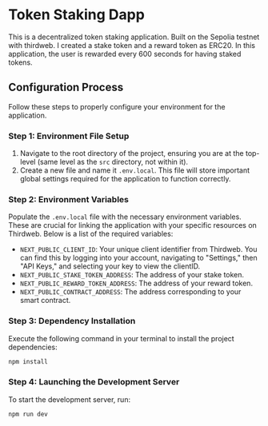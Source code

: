 # Token Staking Dapp

This is a decentralized token staking application. Built on the Sepolia testnet with thirdweb. I created a stake token and a reward token as ERC20. In this application, the user is rewarded every 600 seconds for having staked tokens.

## Configuration Process

Follow these steps to properly configure your environment for the application.

### Step 1: Environment File Setup

1. Navigate to the root directory of the project, ensuring you are at the top-level (same level as the `src` directory, not within it).
2. Create a new file and name it `.env.local`. This file will store important global settings required for the application to function correctly.

### Step 2: Environment Variables

Populate the `.env.local` file with the necessary environment variables. These are crucial for linking the application with your specific resources on Thirdweb. Below is a list of the required variables:

-   `NEXT_PUBLIC_CLIENT_ID`: Your unique client identifier from Thirdweb. You can find this by logging into your account, navigating to "Settings," then "API Keys," and selecting your key to view the clientID.
-   `NEXT_PUBLIC_STAKE_TOKEN_ADDRESS`: The address of your stake token.
-   `NEXT_PUBLIC_REWARD_TOKEN_ADDRESS`: The address of your reward token.
-   `NEXT_PUBLIC_CONTRACT_ADDRESS`: The address corresponding to your smart contract.

### Step 3: Dependency Installation

Execute the following command in your terminal to install the project dependencies:

```sh
npm install
```

### Step 4: Launching the Development Server

To start the development server, run:

```sh
npm run dev
```
